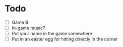 # Todo
- [ ] Game B
- [ ] In-game music?
- [ ] Put your name in the game somewhere
- [ ] Put in an easter egg for hitting directly in the corner
